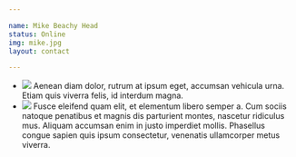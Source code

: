 ```yaml
---

name: Mike Beachy Head
status: Online
img: mike.jpg
layout: contact

---
```


<div class="chat-list">
	<ul>
		<li class="chat-item user-2">
			<span class="user--chat-img sm"><img src="{{ 'mike.jpg' | prepend: site.assets.img | prepend: site.baseurl | prepend: site.url }}" class="img-responsive img-circle"></span>
			<span class="chat-body">
				Aenean diam dolor, rutrum at ipsum eget, accumsan vehicula urna. Etiam quis viverra felis, id interdum magna.
			</span>
		</li>
		<li class="chat-item user-1">
			<span class="user--chat-img sm"><img src="{{ 'ben.jpg' | prepend: site.assets.img | prepend: site.baseurl | prepend: site.url }}" class="img-responsive img-circle"></span>
			<span class="chat-body">
				Fusce eleifend quam elit, et elementum libero semper a. Cum sociis natoque penatibus et magnis dis parturient montes, nascetur ridiculus mus. Aliquam accumsan enim in justo imperdiet mollis. Phasellus congue sapien quis ipsum consectetur, venenatis ullamcorper metus viverra.
			</span>
		</li>
	</ul>
</div>


